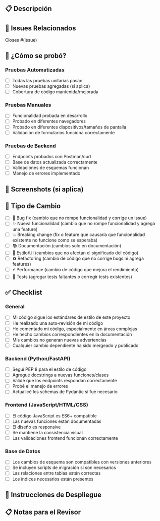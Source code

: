 ## 📋 Descripción
<!-- Breve descripción de los cambios realizados -->

## 🔗 Issues Relacionados
<!-- Menciona cualquier issue que este PR resuelve -->
Closes #(issue)

## 🧪 ¿Cómo se probó?

### Pruebas Automatizadas
- [ ] Todas las pruebas unitarias pasan
- [ ] Nuevas pruebas agregadas (si aplica)
- [ ] Cobertura de código mantenida/mejorada

### Pruebas Manuales
- [ ] Funcionalidad probada en desarrollo
- [ ] Probado en diferentes navegadores
- [ ] Probado en diferentes dispositivos/tamaños de pantalla
- [ ] Validación de formularios funciona correctamente

### Pruebas de Backend
- [ ] Endpoints probados con Postman/curl
- [ ] Base de datos actualizada correctamente
- [ ] Validaciones de esquemas funcionan
- [ ] Manejo de errores implementado

## 📸 Screenshots (si aplica)
<!-- Adjuntar capturas de pantalla para cambios visuales -->

## 📝 Tipo de Cambio
- [ ] 🐛 Bug fix (cambio que no rompe funcionalidad y corrige un issue)
- [ ] ✨ Nueva funcionalidad (cambio que no rompe funcionalidad y agrega una feature)
- [ ] 💥 Breaking change (fix o feature que causaría que funcionalidad existente no funcione como se esperaba)
- [ ] 📚 Documentación (cambios solo en documentación)
- [ ] 🎨 Estilo/UI (cambios que no afectan el significado del código)
- [ ] ♻️ Refactoring (cambio de código que no corrige bugs ni agrega features)
- [ ] ⚡ Performance (cambio de código que mejora el rendimiento)
- [ ] 🧪 Tests (agregar tests faltantes o corregir tests existentes)

## ✅ Checklist

### General
- [ ] Mi código sigue los estándares de estilo de este proyecto
- [ ] He realizado una auto-revisión de mi código
- [ ] He comentado mi código, especialmente en áreas complejas
- [ ] He hecho cambios correspondientes en la documentación
- [ ] Mis cambios no generan nuevas advertencias
- [ ] Cualquier cambio dependiente ha sido mergeado y publicado

### Backend (Python/FastAPI)
- [ ] Seguí PEP 8 para el estilo de código
- [ ] Agregué docstrings a nuevas funciones/clases
- [ ] Validé que los endpoints respondan correctamente
- [ ] Probé el manejo de errores
- [ ] Actualicé los schemas de Pydantic si fue necesario

### Frontend (JavaScript/HTML/CSS)
- [ ] El código JavaScript es ES6+ compatible
- [ ] Las nuevas funciones están documentadas
- [ ] El diseño es responsive
- [ ] Se mantiene la consistencia visual
- [ ] Las validaciones frontend funcionan correctamente

### Base de Datos
- [ ] Los cambios de esquema son compatibles con versiones anteriores
- [ ] Se incluyen scripts de migración si son necesarios
- [ ] Las relaciones entre tablas están correctas
- [ ] Los índices necesarios están presentes

## 🚀 Instrucciones de Despliegue
<!-- Instrucciones especiales para deploy si las hay -->

## 📋 Notas para el Revisor
<!-- Información adicional que el revisor debería saber -->
